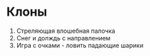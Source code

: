 # Клоны
1. Стреляющая влошебная палочка
2. Снег и долждь с направлением
3. Игра с очками - ловить падающие шарики